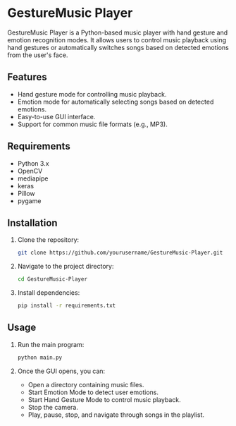 # GestureMusic Player

GestureMusic Player is a Python-based music player with hand gesture and emotion recognition modes. It allows users to control music playback using hand gestures or automatically switches songs based on detected emotions from the user's face.

## Features

- Hand gesture mode for controlling music playback.
- Emotion mode for automatically selecting songs based on detected emotions.
- Easy-to-use GUI interface.
- Support for common music file formats (e.g., MP3).

## Requirements

- Python 3.x
- OpenCV
- mediapipe
- keras
- Pillow
- pygame

## Installation

1. Clone the repository:

    ```bash
    git clone https://github.com/yourusername/GestureMusic-Player.git
    ```

2. Navigate to the project directory:

    ```bash
    cd GestureMusic-Player
    ```

3. Install dependencies:

    ```bash
    pip install -r requirements.txt
    ```

## Usage

1. Run the main program:

    ```bash
    python main.py
    ```

2. Once the GUI opens, you can:
   - Open a directory containing music files.
   - Start Emotion Mode to detect user emotions.
   - Start Hand Gesture Mode to control music playback.
   - Stop the camera.
   - Play, pause, stop, and navigate through songs in the playlist.



